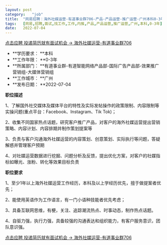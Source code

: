 ```yaml
---
layout:	post
category:	"job"
title:	"网易招聘：海外社媒运营-有道事业群706-产品-产品运营-推广运营-广州本科0-3年"
tags:	[网易,招聘,面试,找工作,工作,内推,产品,产品运营,推广运营,广州,本科,0-3年]
date:	2022-07-04
---
```


[点击应聘 投递简历就有面试机会 ->  海外社媒运营-有道事业群706](http://mobile.bole.netease.com/bole/boleDetail?id=40580&employeeId=346f03c3cda5f04c&key=all)



- **学历要求： **本科
- **工作年限： **0-3年
- **所属部门： **有道事业群-有道智能网络产品部-国际广告产品部-效果推广营销组-大媒体营销组
- **工作城市： **广州
- **发布日期： **2022-07-04



**职位描述**

1、了解国外社交媒体及媒体平台的特性及实际发帖操作的政策限制、内容限制等实操问题(重点平台：Facebook、Instagram、Tik Tok)；

2、收集不同国家热点话题，研究客户推广产品，对客户的海外社媒运营提出营销策略、内容计划、内容排期并制作策划提案等

3、负责与客户沟通海外社媒运营的内容策划、创意策划、实际执行等问题，答疑解惑并管理客户预期

4、对社媒运营数据进行挖掘、问题分析及反馈，提出优化方案，对客户的社媒指标如曝光、涨粉、转化等效果目标负责





**职位要求**

1、至少1年以上海外社媒运营工作经历，本科及以上学经历优先，擅于做提案者优先；

2、能使用英语作为工作语言，有一门小语种技能者优先考虑；

3、具备互联网思维，有梗，关注、追踪潮流热点、时事动态，制作热点话题。

4、自驱力强，执行力强，具备较强的沟通表达和组织能力，有客户服务意识，团队意识强。







[点击应聘 投递简历就有面试机会 ->  海外社媒运营-有道事业群706](http://mobile.bole.netease.com/bole/boleDetail?id=40580&employeeId=346f03c3cda5f04c&key=all)